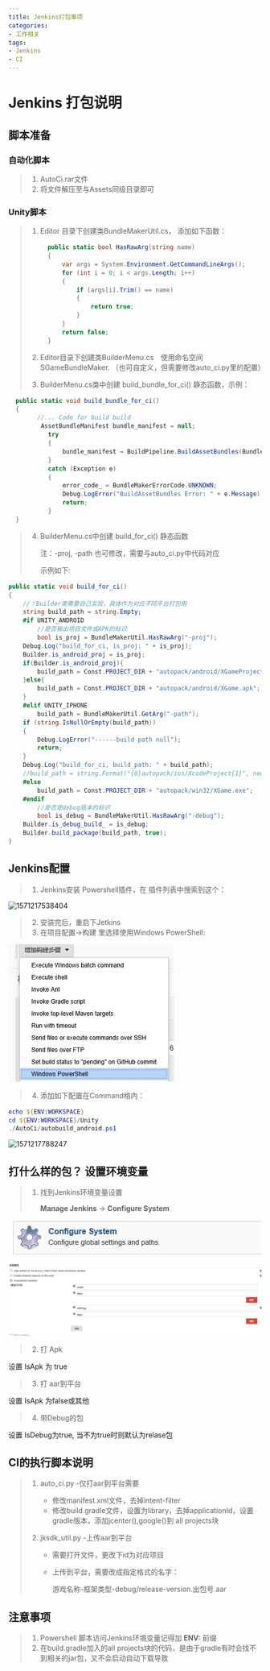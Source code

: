 ```yaml
---
title: Jenkins打包事项
categories:
- 工作相关
tags: 
- Jenkins
- CI
---
```


# Jenkins 打包说明



## 脚本准备

### 自动化脚本

> 1. AutoCi.rar文件
> 2. 将文件解压至与Assets同级目录即可

### Unity脚本

> 1. Editor 目录下创建类BundleMakerUtil.cs， 添加如下函数：
>
>    ```C#
>      public static bool HasRawArg(string name)
>      {
>          var args = System.Environment.GetCommandLineArgs();
>          for (int i = 0; i < args.Length; i++)
>          {
>              if (args[i].Trim() == name)
>              {
>                  return true;
>              }
>          }
>          return false;
>      }
>    
>    ```
>
>    
>
> 2. Editor目录下创建类BuilderMenu.cs　使用命名空间SGameBundleMaker. （也可自定义，但需要修改auto_ci.py里的配置）
>
> 3. BuilderMenu.cs类中创建 build_bundle_for_ci() 静态函数，示例：

 ```c#
   public static void build_bundle_for_ci()
   {
   		 //... Code for build build 
          AssetBundleManifest bundle_manifest = null;
            try
            {
                bundle_manifest = BuildPipeline.BuildAssetBundles(BundleMaker.BUNDLE_DIR, all_build, BuildAssetBundleOptions.DeterministicAssetBundle | BuildAssetBundleOptions.ChunkBasedCompression, EditorUserBuildSettings.activeBuildTarget);
            }
            catch (Exception e)
            {
                error_code_ = BundleMakerErrorCode.UNKNOWN;
                Debug.LogError("BuildAssetBundles Error: " + e.Message);
                return;
            }
   }
 ```



> 4. BuilderMenu.cs中创建 build_for_ci() 静态函数
>
>    注：-proj, -path 也可修改，需要与auto_ci.py中代码对应
>
>    示例如下:

```c#
public static void build_for_ci()
{
    //！Builder类需要自己实现，具体作为对应不同平台打包用
    string build_path = string.Empty;
    #if UNITY_ANDROID
        //是否输出项目文件或APK的标识
        bool is_proj = BundleMakerUtil.HasRawArg("-proj");
    Debug.Log("build_for_ci, is_proj: " + is_proj);
    Builder.is_android_proj = is_proj;
    if(Builder.is_android_proj){
        build_path = Const.PROJECT_DIR + "autopack/android/XGameProject";
    }else{
        build_path = Const.PROJECT_DIR + "autopack/android/XGame.apk";
    }
    #elif UNITY_IPHONE
        build_path = BundleMakerUtil.GetArg("-path");
    if (string.IsNullOrEmpty(build_path))
    {
        Debug.LogError("------build path null");
        return;
    }
    Debug.Log("build_for_ci, build_path: " + build_path);
    //build_path = string.Format("{0}autopack/ios/XcodeProject{1}", new DirectoryInfo(Const.PROJECT_DIR).Parent.FullName, System.DateTime.Now.ToString("yyyy-MM-dd--HH-mm-ss"));
    #else
        build_path = Const.PROJECT_DIR + "autopack/win32/XGame.exe";
    #endif
        //是否是debug版本的标识
        bool is_debug = BundleMakerUtil.HasRawArg("-debug");
    Builder.is_debug_build_ = is_debug; 
    Builder.build_package(build_path, true);
}
```



## Jenkins配置

> 1. Jenkins安装 Powershell插件，在 插件列表中搜索到这个：

<img src="./images/1571217538404.png" alt="1571217538404" style="zoom:100%;" />

> 2. 安装完后，重启下Jetkins
> 3. 在项目配置->构建 里选择使用Windows PowerShell:

<img src="./images/1571217610540.png" alt="1571217610540" style="zoom:100%;" />

> 4. 添加如下配置在Command格内：

```powershell
echo ${ENV:WORKSPACE}
cd ${ENV:WORKSPACE}/Unity
./AutoCi/autobuild_android.ps1
```

<img src="./images/1571217788247.png" alt="1571217788247" style="zoom:100%;" />



## 打什么样的包？  设置环境变量

> 1. 找到Jenkins环境变量设置
>
>    **Manage Jenkins**   ->  **Configure System**



![1571216524617](./images/1571216524617.png)

<img src="./images/1571216565243.png" alt="1571216565243" style="zoom:67%;" />



> 2.  打 Apk 

设置 IsApk 为 true



> 3. 打 aar到平台

设置 IsApk 为false或其他



> 4. 带Debug的包

设置 IsDebug为true,  当不为true时则默认为relase包



## CI的执行脚本说明

> 1. auto_ci.py -仅打aar到平台需要
>    * 修改manifest.xml文件，去掉intent-filter
>    * 修改build.gradle文件，设置为library，去掉applicationId，设置gradle版本，添加jcenter(),google()到 all projects块
> 2. jksdk_util.py -上传aar到平台
>    
>    * 需要打开文件，更改下id为对应项目
>    
>    * 上传到平台，需要改成指定格式的名字： 
>    
>        游戏名称-框架类型-debug/release-version.出包号.aar



## 注意事项

> 1. Powershell 脚本访问Jenkins环境变量记得加 **ENV:** 前缀
> 2. 在build.gradle加入的all projects块的代码，是由于gradle有时会找不到相关的jar包，又不会启动自动下载导致

